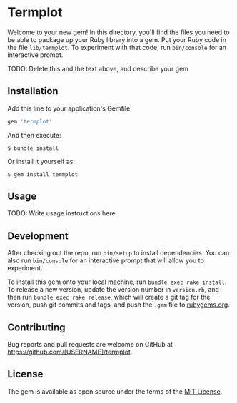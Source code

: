 # Termplot

Welcome to your new gem! In this directory, you'll find the files you need to be able to package up your Ruby library into a gem. Put your Ruby code in the file `lib/termplot`. To experiment with that code, run `bin/console` for an interactive prompt.

TODO: Delete this and the text above, and describe your gem

## Installation

Add this line to your application's Gemfile:

```ruby
gem 'termplot'
```

And then execute:

    $ bundle install

Or install it yourself as:

    $ gem install termplot

## Usage

TODO: Write usage instructions here

## Development

After checking out the repo, run `bin/setup` to install dependencies. You can also run `bin/console` for an interactive prompt that will allow you to experiment.

To install this gem onto your local machine, run `bundle exec rake install`. To release a new version, update the version number in `version.rb`, and then run `bundle exec rake release`, which will create a git tag for the version, push git commits and tags, and push the `.gem` file to [rubygems.org](https://rubygems.org).

## Contributing

Bug reports and pull requests are welcome on GitHub at https://github.com/[USERNAME]/termplot.


## License

The gem is available as open source under the terms of the [MIT License](https://opensource.org/licenses/MIT).
